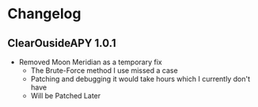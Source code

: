 # Changelog

## ClearOusideAPY 1.0.1

- Removed Moon Meridian as a temporary fix
  - The Brute-Force method I use missed a case
  - Patching and debugging it would take hours which I currently don't have
  - Will be Patched Later
